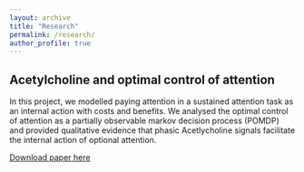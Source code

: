 ```yaml
---
layout: archive
title: "Research"
permalink: /research/
author_profile: true
---
```


## Acetylcholine and optimal control of attention 

In this project, we modelled paying attention in a sustained attention task as an internal action with costs and benefits. We analysed the optimal control of attention as a partially observable markov decision process (POMDP) and provided qualitative evidence that phasic Acetlycholine signals facilitate the internal action of optional attention.

[Download paper here](http://academicpages.github.io/files/journal.pcbi.1010642.pdf)
